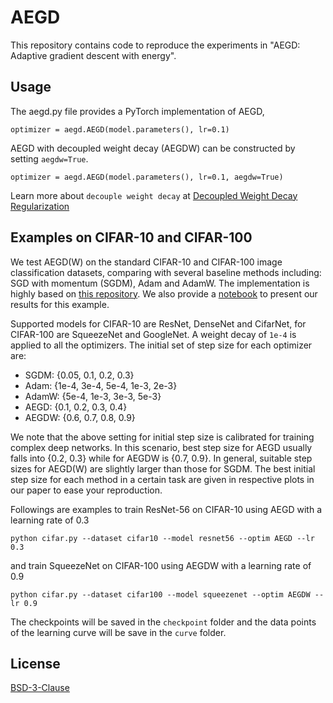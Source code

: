 # AEGD
This repository contains code to reproduce the experiments in "AEGD: Adaptive gradient descent with energy".


## Usage
The aegd.py file provides a PyTorch implementation of AEGD,

```python3
optimizer = aegd.AEGD(model.parameters(), lr=0.1)
```
AEGD with decoupled weight decay (AEGDW) can be constructed by setting `aegdw=True`.
```python3
optimizer = aegd.AEGD(model.parameters(), lr=0.1, aegdw=True)
```
Learn more about `decouple weight decay` at [Decoupled Weight Decay Regularization](https://arxiv.org/abs/1711.05101)


## Examples on CIFAR-10 and CIFAR-100
We test AEGD(W) on the standard CIFAR-10 and CIFAR-100 image classification datasets, comparing with several baseline methods including: SGD with momentum (SGDM), Adam and AdamW. The implementation is highly based on [this repository](https://github.com/Luolc/AdaBound). We also provide a [notebook](./visualization.ipynb) to present our results for this example.

Supported models for CIFAR-10 are ResNet, DenseNet and CifarNet,  for CIFAR-100 are SqueezeNet and GoogleNet. A weight decay of `1e-4` is applied to all the optimizers. The initial set of step size for each optimizer are:

* SGDM: {0.05, 0.1, 0.2, 0.3}
* Adam: {1e-4, 3e-4, 5e-4, 1e-3, 2e-3}
* AdamW: {5e-4, 1e-3, 3e-3, 5e-3}
* AEGD: {0.1, 0.2, 0.3, 0.4}
* AEGDW: {0.6, 0.7, 0.8, 0.9}

We note that the above setting for initial step size is calibrated for training complex deep networks. In this scenario, best step size for AEGD usually falls into {0.2, 0.3} while for AEGDW is {0.7, 0.9}. In general, suitable step sizes for AEGD(W) are slightly larger than those for SGDM. The best initial step size for each method in a certain task are given in respective plots in our paper to ease your reproduction.

Followings are examples to train ResNet-56 on CIFAR-10 using AEGD with a learning rate of 0.3

```python3
python cifar.py --dataset cifar10 --model resnet56 --optim AEGD --lr 0.3
```
and train SqueezeNet on CIFAR-100 using AEGDW with a learning rate of 0.9
```python3
python cifar.py --dataset cifar100 --model squeezenet --optim AEGDW --lr 0.9
```
The checkpoints will be saved in the `checkpoint` folder and the data points of the learning curve will be save in the `curve` folder.


## License
[BSD-3-Clause](./LICENSE)
